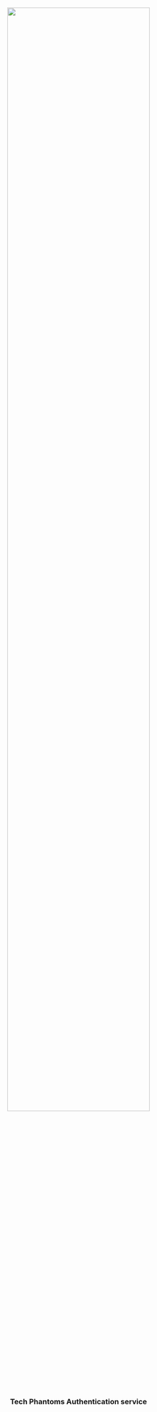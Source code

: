 <h1 align="center">
<img src="https://github.com/Tech-Phantoms/community/blob/main/assets/banner.png?raw=" width="80%" />
</h1>

<h3 align="center">
Tech Phantoms Authentication service
</h3>
